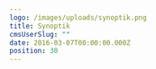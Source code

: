 ```yaml
---
logo: /images/uploads/synoptik.png
title: Synoptik
cmsUserSlug: ""
date: 2016-03-07T00:00:00.000Z
position: 30
---
```


